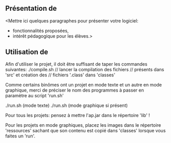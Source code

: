 # <Liberation of the School>

<DELESTREE Lucas> <SOUDANT Maxime>

## Présentation de <NomProjet>

<Mettre ici quelques paragraphes pour présenter votre logiciel:
- fonctionnalités proposées,
- intérêt pédagogique pour les élèves.>

## Utilisation de <NomProjet>

Afin d'utiliser le projet, il doit être suffisant de taper les 
commandes suivantes:
./compile.sh            // lancer la compilation des fichiers
                        // présents dans 'src' et création des 
                        // fichiers '.class' dans 'classes'

Comme certains binômes ont un projet en mode texte et un autre 
en mode graphique, merci de préciser le nom des programmes à 
passer en paramètre au script 'run.sh'

./run.sh <NomDuProgrammeTexte>     (mode texte)
./run.sh <NomDuProgrammeGraphique> (mode graphique si présent)

Pour tous les projets: pensez à mettre l'ap.jar dans le répertoire 'lib' !

Pour les projets en mode graphiques, placez les images dans le répertoire
'ressources' sachant que son contenu est copié dans 'classes' lorsque 
vous faites un 'run'.

